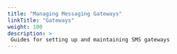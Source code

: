```yaml
---
title: "Managing Messaging Gateways"
linkTitle: "Gateways"
weight: 100
description: >
 Guides for setting up and maintaining SMS gateways
---
```

